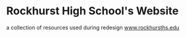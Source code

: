 Rockhurst High School's Website
=======
a collection of resources used during redesign
www.rockhursths.edu
